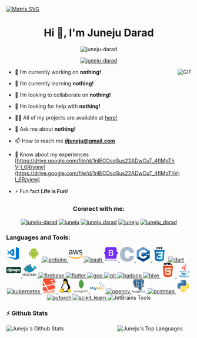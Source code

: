 [![Matrix SVG](https://raw.githubusercontent.com/rodrigograca31/rodrigograca31/master/matrix.svg)](https://www.youtube.com/watch?v=SDkAGkd4NLc) 

<h1 align="center">Hi 👋, I'm Juneju Darad</h1> 

<!--- <h3 align="center">A passionate learner from Bangladesh</h3> --->

<p align="center"> <img src="https://komarev.com/ghpvc/?username=juneju-darad&label=Profile%20views&color=0e75b6&style=flat" alt="juneju-darad" /> </p>

<p align="center"> <a href="https://github.com/ryo-ma/github-profile-trophy"><img src="https://github-profile-trophy.vercel.app/?username=juneju-darad" alt="juneju-darad" /></a> </p>

<img align="right" height="270px" alt="GIF" src="https://i.pinimg.com/originals/e4/26/70/e426702edf874b181aced1e2fa5c6cde.gif" />

- 🔭 I’m currently working on **nothing!**

- 🌱 I’m currently learning **nothing!**

- 👯 I’m looking to collaborate on **nothing!**

- 🤝 I’m looking for help with **nothing!**

- 👨‍💻 All of my projects are available at [here!](here!)

- 💬 Ask me about **nothing!**

- 📫 How to reach me **djuneju@gmail.com**

- 📄 Know about my experiences [https://drive.google.com/file/d/1nlECOsqSus22ADwCuT_4flMpThV-I_6R/view](https://drive.google.com/file/d/1nlECOsqSus22ADwCuT_4flMpThV-I_6R/view)

- ⚡ Fun fact **Life is Fun!**

<h3 align="center">Connect with me:</h3>
<p align="center">
<a href="https://linkedin.com/in/juneju-darad" target="blank"><img align="center" src="https://cdn.jsdelivr.net/npm/simple-icons@3.0.1/icons/linkedin.svg" alt="juneju-darad" height="30" width="40" /></a>
<a href="https://kaggle.com/juneju" target="blank"><img align="center" src="https://cdn.jsdelivr.net/npm/simple-icons@3.0.1/icons/kaggle.svg" alt="juneju" height="30" width="40" /></a>
<a href="https://fb.com/juneju.darad" target="blank"><img align="center" src="https://cdn.jsdelivr.net/npm/simple-icons@3.0.1/icons/facebook.svg" alt="juneju.darad" height="30" width="40" /></a>
<a href="https://www.hackerrank.com/juneju" target="blank"><img align="center" src="https://cdn.jsdelivr.net/npm/simple-icons@3.0.1/icons/hackerrank.svg" alt="juneju" height="30" width="40" /></a>
<a href="https://www.leetcode.com/juneju_darad" target="blank"><img align="center" src="https://cdn.jsdelivr.net/npm/simple-icons@3.0.1/icons/leetcode.svg" alt="juneju_darad" height="30" width="40" /></a>
</p>

<h3 align="left">Languages and Tools:</h3>
<p align="center"> <img align="left" alt="Visual Studio Code" width="35px" src="https://raw.githubusercontent.com/github/explore/80688e429a7d4ef2fca1e82350fe8e3517d3494d/topics/visual-studio-code/visual-studio-code.png" /> <a href="https://developer.android.com" target="_blank"> <img src="https://raw.githubusercontent.com/devicons/devicon/master/icons/android/android-original-wordmark.svg" alt="android" width="40" height="40"/> </a> <a href="https://www.arduino.cc/" target="_blank"> <img src="https://cdn.worldvectorlogo.com/logos/arduino-1.svg" alt="arduino" width="40" height="40"/> </a> <a href="https://aws.amazon.com" target="_blank"> <img src="https://raw.githubusercontent.com/devicons/devicon/master/icons/amazonwebservices/amazonwebservices-original-wordmark.svg" alt="aws" width="40" height="40"/> </a> <a href="https://www.gnu.org/software/bash/" target="_blank"> <img src="https://www.vectorlogo.zone/logos/gnu_bash/gnu_bash-icon.svg" alt="bash" width="40" height="40"/> </a> <a href="https://getbootstrap.com" target="_blank"> <img src="https://raw.githubusercontent.com/devicons/devicon/master/icons/bootstrap/bootstrap-plain-wordmark.svg" alt="bootstrap" width="40" height="40"/> </a> <a href="https://www.cprogramming.com/" target="_blank"> <img src="https://raw.githubusercontent.com/devicons/devicon/master/icons/c/c-original.svg" alt="c" width="40" height="40"/> </a> <a href="https://www.w3schools.com/cpp/" target="_blank"> <img src="https://raw.githubusercontent.com/devicons/devicon/master/icons/cplusplus/cplusplus-original.svg" alt="cplusplus" width="40" height="40"/> </a> <a href="https://www.w3schools.com/css/" target="_blank"> <img src="https://raw.githubusercontent.com/devicons/devicon/master/icons/css3/css3-original-wordmark.svg" alt="css3" width="40" height="40"/> </a> <a href="https://dart.dev" target="_blank"> <img src="https://www.vectorlogo.zone/logos/dartlang/dartlang-icon.svg" alt="dart" width="40" height="40"/> </a> <a href="https://www.djangoproject.com/" target="_blank"> <img src="https://raw.githubusercontent.com/devicons/devicon/master/icons/django/django-original.svg" alt="django" width="40" height="40"/> </a> <a href="https://www.docker.com/" target="_blank"> <img src="https://raw.githubusercontent.com/devicons/devicon/master/icons/docker/docker-original-wordmark.svg" alt="docker" width="40" height="40"/> </a> <a href="https://firebase.google.com/" target="_blank"> <img src="https://www.vectorlogo.zone/logos/firebase/firebase-icon.svg" alt="firebase" width="40" height="40"/> </a> <a href="https://flutter.dev" target="_blank"> <img src="https://www.vectorlogo.zone/logos/flutterio/flutterio-icon.svg" alt="flutter" width="40" height="40"/> </a> <a href="https://cloud.google.com" target="_blank"> <img src="https://www.vectorlogo.zone/logos/google_cloud/google_cloud-icon.svg" alt="gcp" width="40" height="40"/> </a> <a href="https://git-scm.com/" target="_blank"> <img src="https://www.vectorlogo.zone/logos/git-scm/git-scm-icon.svg" alt="git" width="40" height="40"/> </a> <a href="https://hadoop.apache.org/" target="_blank"> <img src="https://www.vectorlogo.zone/logos/apache_hadoop/apache_hadoop-icon.svg" alt="hadoop" width="40" height="40"/> </a> <a href="https://hive.apache.org/" target="_blank"> <img src="https://www.vectorlogo.zone/logos/apache_hive/apache_hive-icon.svg" alt="hive" width="40" height="40"/> </a> <a href="https://www.w3.org/html/" target="_blank"> <img src="https://raw.githubusercontent.com/devicons/devicon/master/icons/html5/html5-original-wordmark.svg" alt="html5" width="40" height="40"/> </a> <a href="https://www.java.com" target="_blank"> <img src="https://raw.githubusercontent.com/devicons/devicon/master/icons/java/java-original.svg" alt="java" width="40" height="40"/> </a> <a href="https://kubernetes.io" target="_blank"> <img src="https://www.vectorlogo.zone/logos/kubernetes/kubernetes-icon.svg" alt="kubernetes" width="40" height="40"/> </a> <a href="https://laravel.com/" target="_blank"> <img src="https://raw.githubusercontent.com/devicons/devicon/master/icons/laravel/laravel-plain-wordmark.svg" alt="laravel" width="40" height="40"/> </a> <a href="https://www.linux.org/" target="_blank"> <img src="https://raw.githubusercontent.com/devicons/devicon/master/icons/linux/linux-original.svg" alt="linux" width="40" height="40"/> </a> <a href="https://www.mongodb.com/" target="_blank"> <img src="https://raw.githubusercontent.com/devicons/devicon/master/icons/mongodb/mongodb-original-wordmark.svg" alt="mongodb" width="40" height="40"/> </a> <a href="https://www.mysql.com/" target="_blank"> <img src="https://raw.githubusercontent.com/devicons/devicon/master/icons/mysql/mysql-original-wordmark.svg" alt="mysql" width="40" height="40"/> </a> <a href="https://opencv.org/" target="_blank"> <img src="https://www.vectorlogo.zone/logos/opencv/opencv-icon.svg" alt="opencv" width="40" height="40"/> </a> <a href="https://www.postgresql.org" target="_blank"> <img src="https://raw.githubusercontent.com/devicons/devicon/master/icons/postgresql/postgresql-original-wordmark.svg" alt="postgresql" width="40" height="40"/> </a> <a href="https://postman.com" target="_blank"> <img src="https://www.vectorlogo.zone/logos/getpostman/getpostman-icon.svg" alt="postman" width="40" height="40"/> </a> <a href="https://www.python.org" target="_blank"> <img src="https://raw.githubusercontent.com/devicons/devicon/master/icons/python/python-original.svg" alt="python" width="40" height="40"/> </a> <a href="https://pytorch.org/" target="_blank"> <img src="https://www.vectorlogo.zone/logos/pytorch/pytorch-icon.svg" alt="pytorch" width="40" height="40"/> </a> <a href="https://scikit-learn.org/" target="_blank"> <img src="https://upload.wikimedia.org/wikipedia/commons/0/05/Scikit_learn_logo_small.svg" alt="scikit_learn" width="40" height="40"/> </a> <a target="_blank"> <img src="https://simpleicons.org/icons/jetbrains.svg" alt="JetBrains Tools" height="40px"  /> </a> </p>

### :zap: Github Stats

<img align="left" src="https://github-readme-stats.vercel.app/api?username=juneju-darad&show_icons=true&count_private=true&theme=tokyonight&bg_color=24292e" alt="Juneju's Github Stats" width="60%">
  
<img src="https://github-readme-stats.vercel.app/api/top-langs/?username=juneju-darad&show_icons=true&hide_border=true&theme=radical" width="37%" alt="Juneju's Top Languages">
